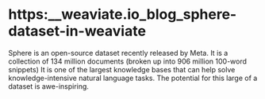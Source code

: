 # https:\_\_weaviate.io_blog_sphere-dataset-in-weaviate

Sphere is an open-source dataset recently released by Meta. It is a collection of 134 million documents (broken up into 906 million 100-word snippets) It is one of the largest knowledge bases that can help solve knowledge-intensive natural language tasks. The potential for this large of a dataset is awe-inspiring.
